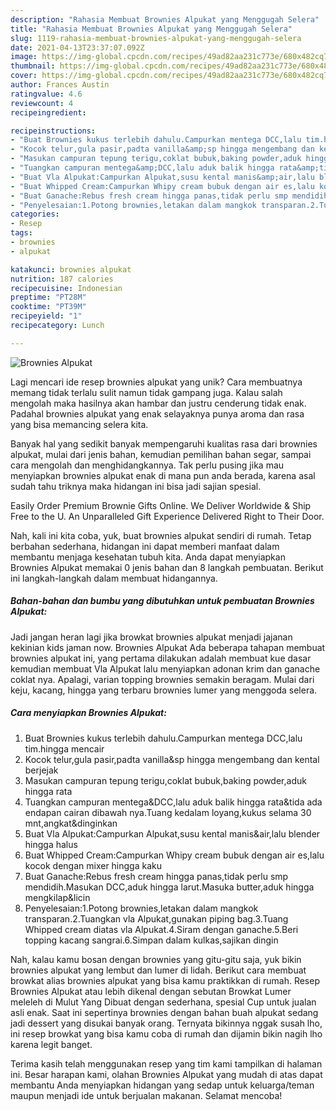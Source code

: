 ```yaml
---
description: "Rahasia Membuat Brownies Alpukat yang Menggugah Selera"
title: "Rahasia Membuat Brownies Alpukat yang Menggugah Selera"
slug: 1119-rahasia-membuat-brownies-alpukat-yang-menggugah-selera
date: 2021-04-13T23:37:07.092Z
image: https://img-global.cpcdn.com/recipes/49ad82aa231c773e/680x482cq70/brownies-alpukat-foto-resep-utama.jpg
thumbnail: https://img-global.cpcdn.com/recipes/49ad82aa231c773e/680x482cq70/brownies-alpukat-foto-resep-utama.jpg
cover: https://img-global.cpcdn.com/recipes/49ad82aa231c773e/680x482cq70/brownies-alpukat-foto-resep-utama.jpg
author: Frances Austin
ratingvalue: 4.6
reviewcount: 4
recipeingredient:

recipeinstructions:
- "Buat Brownies kukus terlebih dahulu.Campurkan mentega DCC,lalu tim.hingga mencair"
- "Kocok telur,gula pasir,padta vanilla&amp;sp hingga mengembang dan kental berjejak"
- "Masukan campuran tepung terigu,coklat bubuk,baking powder,aduk hingga rata"
- "Tuangkan campuran mentega&amp;DCC,lalu aduk balik hingga rata&amp;tida ada endapan cairan dibawah nya.Tuang kedalam loyang,kukus selama 30 mnt,angkat&amp;dinginkan"
- "Buat Vla Alpukat:Campurkan Alpukat,susu kental manis&amp;air,lalu blender hingga halus"
- "Buat Whipped Cream:Campurkan Whipy cream bubuk dengan air es,lalu kocok dengan mixer hingga kaku"
- "Buat Ganache:Rebus fresh cream hingga panas,tidak perlu smp mendidih.Masukan DCC,aduk hingga larut.Masuka butter,aduk hingga mengkilap&amp;licin"
- "Penyelesaian:1.Potong brownies,letakan dalam mangkok transparan.2.Tuangkan vla Alpukat,gunakan piping bag.3.Tuang Whipped cream diatas vla Alpukat.4.Siram dengan ganache.5.Beri topping kacang sangrai.6.Simpan dalam kulkas,sajikan dingin"
categories:
- Resep
tags:
- brownies
- alpukat

katakunci: brownies alpukat 
nutrition: 187 calories
recipecuisine: Indonesian
preptime: "PT28M"
cooktime: "PT39M"
recipeyield: "1"
recipecategory: Lunch

---
```



![Brownies Alpukat](https://img-global.cpcdn.com/recipes/49ad82aa231c773e/680x482cq70/brownies-alpukat-foto-resep-utama.jpg)

Lagi mencari ide resep brownies alpukat yang unik? Cara membuatnya memang tidak terlalu sulit namun tidak gampang juga. Kalau salah mengolah maka hasilnya akan hambar dan justru cenderung tidak enak. Padahal brownies alpukat yang enak selayaknya punya aroma dan rasa yang bisa memancing selera kita.

Banyak hal yang sedikit banyak mempengaruhi kualitas rasa dari brownies alpukat, mulai dari jenis bahan, kemudian pemilihan bahan segar, sampai cara mengolah dan menghidangkannya. Tak perlu pusing jika mau menyiapkan brownies alpukat enak di mana pun anda berada, karena asal sudah tahu triknya maka hidangan ini bisa jadi sajian spesial.

Easily Order Premium Brownie Gifts Online. We Deliver Worldwide &amp; Ship Free to the U. An Unparalleled Gift Experience Delivered Right to Their Door.


Nah, kali ini kita coba, yuk, buat brownies alpukat sendiri di rumah. Tetap berbahan sederhana, hidangan ini dapat memberi manfaat dalam membantu menjaga kesehatan tubuh kita. Anda dapat menyiapkan Brownies Alpukat memakai 0 jenis bahan dan 8 langkah pembuatan. Berikut ini langkah-langkah dalam membuat hidangannya.

<!--inarticleads1-->

##### Bahan-bahan dan bumbu yang dibutuhkan untuk pembuatan Brownies Alpukat:



Jadi jangan heran lagi jika browkat brownies alpukat menjadi jajanan kekinian kids jaman now. Brownies Alpukat Ada beberapa tahapan membuat brownies alpukat ini, yang pertama dilakukan adalah membuat kue dasar kemudian membuat Vla Alpukat lalu menyiapkan adonan krim dan ganache coklat nya. Apalagi, varian topping brownies semakin beragam. Mulai dari keju, kacang, hingga yang terbaru brownies lumer yang menggoda selera. 

<!--inarticleads2-->

##### Cara menyiapkan Brownies Alpukat:

1. Buat Brownies kukus terlebih dahulu.Campurkan mentega DCC,lalu tim.hingga mencair
1. Kocok telur,gula pasir,padta vanilla&amp;sp hingga mengembang dan kental berjejak
1. Masukan campuran tepung terigu,coklat bubuk,baking powder,aduk hingga rata
1. Tuangkan campuran mentega&amp;DCC,lalu aduk balik hingga rata&amp;tida ada endapan cairan dibawah nya.Tuang kedalam loyang,kukus selama 30 mnt,angkat&amp;dinginkan
1. Buat Vla Alpukat:Campurkan Alpukat,susu kental manis&amp;air,lalu blender hingga halus
1. Buat Whipped Cream:Campurkan Whipy cream bubuk dengan air es,lalu kocok dengan mixer hingga kaku
1. Buat Ganache:Rebus fresh cream hingga panas,tidak perlu smp mendidih.Masukan DCC,aduk hingga larut.Masuka butter,aduk hingga mengkilap&amp;licin
1. Penyelesaian:1.Potong brownies,letakan dalam mangkok transparan.2.Tuangkan vla Alpukat,gunakan piping bag.3.Tuang Whipped cream diatas vla Alpukat.4.Siram dengan ganache.5.Beri topping kacang sangrai.6.Simpan dalam kulkas,sajikan dingin


Nah, kalau kamu bosan dengan brownies yang gitu-gitu saja, yuk bikin brownies alpukat yang lembut dan lumer di lidah. Berikut cara membuat browkat alias brownies alpukat yang bisa kamu praktikkan di rumah. Resep Brownies Alpukat atau lebih dikenal dengan sebutan Browkat Lumer meleleh di Mulut Yang Dibuat dengan sederhana, spesial Cup untuk jualan asli enak. Saat ini sepertinya brownies dengan bahan buah alpukat sedang jadi dessert yang disukai banyak orang. Ternyata bikinnya nggak susah lho, ini resep browkat yang bisa kamu coba di rumah dan dijamin bikin nagih lho karena legit banget. 

Terima kasih telah menggunakan resep yang tim kami tampilkan di halaman ini. Besar harapan kami, olahan Brownies Alpukat yang mudah di atas dapat membantu Anda menyiapkan hidangan yang sedap untuk keluarga/teman maupun menjadi ide untuk berjualan makanan. Selamat mencoba!
